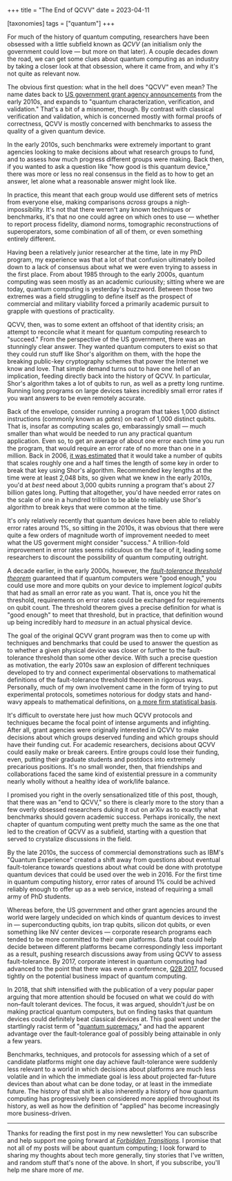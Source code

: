 +++
title = "The End of QCVV"
date = 2023-04-11

[taxonomies]
tags = ["quantum"]
+++

For much of the history of quantum computing, researchers have been obsessed with a little subfield known as _QCVV_ (an initialism only the government could love — but more on that later). A couple decades down the road, we can get some clues about quantum computing as an industry by taking a closer look at that obsession, where it came from, and why it's not quite as relevant now.

The obvious first question: what in the hell does "QCVV" even mean? The name dates back to [US government grant agency announcements](https://web.archive.org/web/20140410210830/http://www.arl.army.mil/www/pages/8/Quantum_Computing_BAA_Final_June2013.pdf) from the early 2010s, and expands to "quantum characterization, verification, and validation." That's a bit of a misnomer, though. By contrast with classical verification and validation, which is concerned mostly with formal proofs of correctness, QCVV is mostly concerned with benchmarks to assess the quality of a given quantum device.

In the early 2010s, such benchmarks were extremely important to grant agencies looking to make decisions about what research groups to fund, and to assess how much progress different groups were making. Back then, if you wanted to ask a question like "how good is this quantum device," there was more or less no real consensus in the field as to how to get an answer, let alone what a reasonable answer might look like.

In practice, this meant that each group would use different sets of metrics from everyone else, making comparisons _across_ groups a nigh-impossibility. It's not that there weren't any known techniques or benchmarks, it's that no one could agree on which ones to use — whether to report process fidelity, diamond norms, tomographic reconstructions of superoperators, some combination of all of them, or even something entirely different.

Having been a relatively junior researcher at the time, late in my PhD program, my experience was that a lot of that confusion ultimately boiled down to a lack of consensus about what we were even trying to assess in the first place. From about 1985 through to the early 2000s, quantum computing was seen mostly as an academic curiousity; sitting where we are today, quantum computing is yesterday's buzzword. Between those two extremes was a field struggling to define itself as the prospect of commercial and military viability forced a primarily academic pursuit to grapple with questions of practicality.

QCVV, then, was to some extent an offshoot of that identity crisis; an attempt to reconcile what it meant for quantum computing research to "succeed." From the perspective of the US government, there was an stunningly clear answer. They wanted quantum computers to exist so that they could run stuff like Shor's algorithm on them, with the hope the breaking public-key cryptography schemes that power the Internet we know and love. That simple demand turns out to have one hell of an implication, feeding directly back into the history of QCVV. In particular, Shor's algorithm takes a lot of qubits to run, as well as a pretty long runtime. Running long programs on large devices takes incredibly small error rates if you want answers to be even remotely accurate.

Back of the envelope, consider running a program that takes 1,000 distinct instructions (commonly known as _gates_) on each of 1,000 distinct qubits. That is, insofar as computing scales go, embarassingly small — much smaller than what would be needed to run any practical quantum application. Even so, to get an average of about one error each time you run the program, that would require an error rate of no more than one in a million. Back in 2006, [it was estimated](https://arxiv.org/pdf/quant-ph/0601097.pdf) that it would take a number of qubits that scales roughly one and a half times the length of some key in order to break that key using Shor's algorithm. Recommended key lengths at the time were at least 2,048 bits, so given what we knew in the early 2010s, you'd at _best_ need about 3,000 qubits running a program that's about 27 billion gates long. Putting that altogether, you'd have needed error rates on the scale of one in a hundred trillion to be able to reliably use Shor's algorithm to break keys that were common at the time.

It's only relatively recently that quantum devices have been able to reliably error rates around 1%, so sitting in the 2010s, it was obvious that there were quite a few orders of magnitude worth of improvement needed to meet what the US goverment might consider "success." A trillion-fold improvement in error rates seems ridiculous on the face of it, leading some researchers to discount the possibility of quantum computing outright.

A decade earlier, in the early 2000s, however, the [_fault-tolerance threshold theorem_](http://arxiv.org/abs/0904.2557) guaranteed that if quantum computers were "good enough," you could use more and more qubits on your device to implement _logical qubits_ that had as small an error rate as you want. That is, once you hit the threshold, requirements on error rates could be exchanged for requirements on qubit count. The threshold theorem gives a precise definition for what is "good enough" to meet that threshold, but in practice, that definition wound up being incredibly hard to _measure_ in an actual physical device.

The goal of the original QCVV grant program was then to come up with techniques and benchmarks that could be used to answer the question as to whether a given physical device was closer or further to the fault-tolerance threshold than some other device. With such a precise question as motivation, the early 2010s saw an explosion of different techniques developed to try and connect experimental observations to mathematical definitions of the fault-tolerance threshold theorem in rigorous ways. Personally, much of my own involvement came in the form of trying to put experimental protocols, sometimes notorious for dodgy stats and hand-wavy appeals to mathematical definitions, on [a more firm statistical basis](https://arxiv.org/abs/1404.5275).

It's difficult to overstate here just how much QCVV protocols and techniques became the focal point of intense arguments and infighting. After all, grant agencies were originally interested in QCVV to make decisions about which groups deserved funding and which groups should have their funding cut. For academic researchers, decisions about QCVV could easily make or break careers. Entire groups could lose their funding, even, putting their graduate students and postdocs into extremely precarious positions. It's no small wonder, then, that friendships and collaborations faced the same kind of existential pressure in a community nearly wholly without a healthy idea of work/life balance.

I promised you right in the overly sensationalized title of this post, though, that there was an "end to QCVV," so there is clearly more to the story than a few overly obsessed researchers duking it out on arXiv as to exactly what benchmarks should govern academic success. Perhaps ironically, the next chapter of quantum computing went pretty much the same as the one that led to the creation of QCVV as a subfield, starting with a question that served to crystalize discussions in the field.

By the late 2010s, the success of commercial demonstrations such as IBM's "Quantum Experience" created a shift away from questions about eventual fault-tolerance towards questions about what could be done with prototype quantum devices that could be used over the web in 2016. For the first time in quantum computing history, error rates of around 1% could be achived reliably enough to offer up as a web service, instead of requiring a small army of PhD students.

Whereas before, the US government and other grant agencies around the world were largely undecided on which kinds of quantum devices to invest in — superconducting qubits, ion trap qubits, silicon dot qubits, or even something like NV center devices — corporate research programs each tended to be more committed to their own platforms. Data that could help decide between different platforms became correspondingly less important as a result, pushing research discussions away from using QCVV to assess fault-tolerance. By 2017, corporate interest in quantum computing had advanced to the point that there was even a conference, [Q2B 2017](https://q2b2017.qcware.com/), focused tightly on the potential business impact of quantum computing.

In 2018, that shift intensified with the publication of a very popular paper arguing that more attention should be focused on what we could do with non–fault tolerant devices. The focus, it was argued, shouldn't _just_ be on making practical quantum computers, but on finding tasks that quantum devices could definitely beat classical devices at. This goal went under the startlingly racist term of "[quantum supremacy](https://www.nature.com/articles/d41586-019-03781-0)," and had the apparent advantage over the fault-tolerance goal of possibly being attainable in only a few years.

Benchmarks, techniques, and protocols for assessing which of a set of candidate platforms might one day achieve fault-tolerance were suddenly less relevant to a world in which decisions about platforms are much less volatile and in which the immediate goal is less about projected far-future devices than about what can be done today, or at least in the immediate future. The history of that shift is also inherently a history of how quantum computing has progressively been considered more applied throughout its history, as well as how the definition of "applied" has become increasingly more business-driven.

---

Thanks for reading the first post in my new newsletter! You can subscribe and help support me going forward at [_Forbidden Transitions_](https://buttondown.email/xgranade). I promise that not all of my posts will be about quantum computing; I look forward to sharing my thoughts about tech more generally, tiny stories that I've written, and random stuff that's none of the above. In short, if you subscribe, you'll help me share more of _me_.
